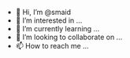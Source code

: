 - 👋 Hi, I’m @smaid
- 👀 I’m interested in ...
- 🌱 I’m currently learning ...
- 💞️ I’m looking to collaborate on ...
- 📫 How to reach me ...

<!---
smaid/smaid is a ✨ special ✨ repository because its `README.md` (this file) appears on your GitHub profile.
You can click the Preview link to take a look at your changes.
--->
